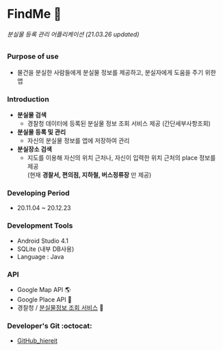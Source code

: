# FindMe  :mag_right:
###### _분실물 등록 관리 어플리케이션_   (21.03.26 updated)

### Purpose of use
+ 물건을 분실한 사람들에게 분실물 정보를 제공하고, 분실자에게 도움을 주기 위한 앱


### Introduction 
+ **분실물 검색**
  * 경찰청 데이터에 등록된 분실물 정보 조회 서비스 제공 (간단세부사항조회)
+ **분실물 등록 및 관리**
  * 자신의 분실물 정보를 앱에 저장하여 관리
+ **분실장소 검색**
  * 지도를 이용해 자신의 위치 근처나, 자신이 입력한 위치 근처의 place 정보를 제공    
    (현재 **경찰서, 편의점, 지하철, 버스정류장** 만 제공)

### Developing Period
+ 20.11.04 ~ 20.12.23

### Development Tools
* Android Studio 4.1
* SQLite (내부 DB사용)
* Language : Java

### API
+ Google Map API :earth_americas:
+ Google Place API :round_pushpin:
+ 경찰청 / [분실물정보 조회 서비스](https://www.data.go.kr/data/15000799/openapi.do, "apiLost") :police_car:

### Developer's Git :octocat:  
+ [GitHub_hiereit](https://github.com/hiereit)
